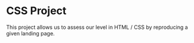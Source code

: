 # CSS Project

This project allows us to assess our level in HTML / CSS by reproducing a given landing page.
